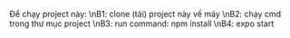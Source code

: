Để chạy project này:
\nB1: clone (tải) project này về máy
\nB2: chạy cmd trong thư mục project
\nB3: run command: npm install
\nB4: expo start
